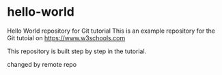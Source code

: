 # hello-world
Hello World repository for Git tutorial
This is an example repository for the Git tutoial on https://www.w3schools.com

This repository is built step by step in the tutorial.

changed by remote repo
